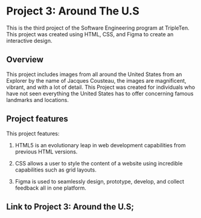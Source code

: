 # Project 3: Around The U.S

This is the third project of the Software Engineering program at TripleTen. This project was created using HTML, CSS, and Figma to create an interactive design.

## Overview

This project includes images from all around the United States from an Explorer by the name of Jacques Cousteau, the images are magnificent, vibrant, and with a lot of detail. This Project was created for individuals who have not seen everything the United States has to offer concerning famous landmarks and locations. 

## Project features

This project features:
1. HTML5 is an evolutionary leap in web development capabilities from previous HTML versions. 

2. CSS allows a user to style the content of a website using incredible capabilities such as grid layouts.

3. Figma is used to seamlessly design, prototype, develop, and collect feedback all in one platform.

## Link to Project 3: Around the U.S;  
